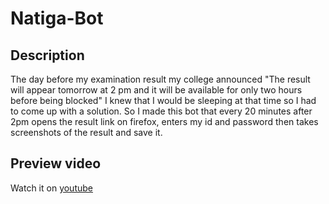 # Natiga-Bot

## Description
The day before my examination result my college announced "The result will appear tomorrow at 2 pm and it will be available for only two hours before being blocked"
I knew that I would be sleeping at that time so I had to come up with a solution.
So I made this bot that every 20 minutes after 2pm opens the result link on firefox, enters my id and password then takes screenshots of the result and save it.

## Preview video
Watch it on [youtube](https://youtu.be/Fz2vwv-Qg2o)
